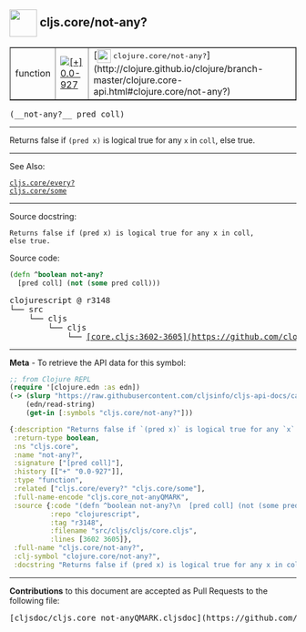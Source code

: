## <img width="48px" valign="middle" src="http://i.imgur.com/Hi20huC.png"> cljs.core/not-any?

 <table border="1">
<tr>

<td>function</td>
<td><a href="https://github.com/cljsinfo/cljs-api-docs/tree/0.0-927"><img valign="middle" alt="[+] 0.0-927" src="https://img.shields.io/badge/+-0.0--927-lightgrey.svg"></a> </td>
<td>
[<img height="24px" valign="middle" src="http://i.imgur.com/1GjPKvB.png"> <samp>clojure.core/not-any?</samp>](http://clojure.github.io/clojure/branch-master/clojure.core-api.html#clojure.core/not-any?)
</td>
</tr>
</table>

 <samp>
(__not-any?__ pred coll)<br>
</samp>

---

Returns false if `(pred x)` is logical true for any `x` in `coll`, else true.

---


See Also:

[`cljs.core/every?`](cljs.core_everyQMARK.md)<br>
[`cljs.core/some`](cljs.core_some.md)<br>

---

Source docstring:

```
Returns false if (pred x) is logical true for any x in coll,
else true.
```

Source code:

```clj
(defn ^boolean not-any?
  [pred coll] (not (some pred coll)))
```

 <pre>
clojurescript @ r3148
└── src
    └── cljs
        └── cljs
            └── <ins>[core.cljs:3602-3605](https://github.com/clojure/clojurescript/blob/r3148/src/cljs/cljs/core.cljs#L3602-L3605)</ins>
</pre>


---

__Meta__ - To retrieve the API data for this symbol:

```clj
;; from Clojure REPL
(require '[clojure.edn :as edn])
(-> (slurp "https://raw.githubusercontent.com/cljsinfo/cljs-api-docs/catalog/cljs-api.edn")
    (edn/read-string)
    (get-in [:symbols "cljs.core/not-any?"]))
```

```clj
{:description "Returns false if `(pred x)` is logical true for any `x` in `coll`, else true.",
 :return-type boolean,
 :ns "cljs.core",
 :name "not-any?",
 :signature ["[pred coll]"],
 :history [["+" "0.0-927"]],
 :type "function",
 :related ["cljs.core/every?" "cljs.core/some"],
 :full-name-encode "cljs.core_not-anyQMARK",
 :source {:code "(defn ^boolean not-any?\n  [pred coll] (not (some pred coll)))",
          :repo "clojurescript",
          :tag "r3148",
          :filename "src/cljs/cljs/core.cljs",
          :lines [3602 3605]},
 :full-name "cljs.core/not-any?",
 :clj-symbol "clojure.core/not-any?",
 :docstring "Returns false if (pred x) is logical true for any x in coll,\nelse true."}

```

---

__Contributions__ to this document are accepted as Pull Requests to the following file:

 <pre>
[cljsdoc/cljs.core_not-anyQMARK.cljsdoc](https://github.com/cljsinfo/cljs-api-docs/blob/master/cljsdoc/cljs.core_not-anyQMARK.cljsdoc)
</pre>

